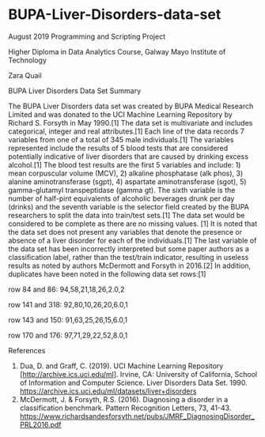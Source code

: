 # BUPA-Liver-Disorders-data-set
August 2019 Programming and Scripting Project

Higher Diploma in Data Analytics Course, Galway Mayo Institute of Technology

Zara Quail 

BUPA Liver Disorders Data Set Summary

The BUPA Liver Disorders data set was created by BUPA Medical Research Limited and was donated to the UCI Machine Learning Repository by Richard S. Forsyth in May 1990.[1] The data set is multivariate and includes categorical, integer and real attributes.[1] Each line of the data records  7 variables from one of a total of 345 male individuals.[1] The variables represented include the results of 5 blood tests that are considered potentially indicative of liver disorders that are caused by drinking excess alcohol.[1] The blood test results are the first 5 variables and include: 1) mean corpuscular volume (MCV), 2) alkaline phosphatase (alk phos), 3) alanine aminotransferase (sgpt), 4) aspartate aminotransferase (sgot), 5) gamma-glutamyl transpeptidase (gamma gt). The sixth variable is the number of half-pint equivalents of alcoholic beverages drunk per day (drinks) and the seventh variable is the selector field created by the BUPA researchers to split the data into train/test sets.[1] The data set would be considered to be complete as there are no missing values. [1] It is noted that the data set does not present any variables that denote the presence or absence of a liver disorder for each of the individuals.[1] The last variable of the data set has been incorrectly interpreted but some paper authors as a classification label, rather than the test/train indicator, resulting in useless results as noted by authors McDermott and Forsyth in 2016.[2] In addition, duplicates have been noted in the following data set rows:[1]

row 84 and 86:   94,58,21,18,26,2.0,2

row 141 and 318:   92,80,10,26,20,6.0,1

row 143 and 150:   91,63,25,26,15,6.0,1

row 170 and 176:   97,71,29,22,52,8.0,1

References
1. Dua, D. and Graff, C. (2019). UCI Machine Learning Repository [http://archive.ics.uci.edu/ml]. Irvine, CA: University of California, School of Information and Computer Science. Liver Disorders Data Set. 1990. https://archive.ics.uci.edu/ml/datasets/liver+disorders 
2. McDermott, J. & Forsyth, R.S. (2016). Diagnosing a disorder in a classification benchmark. Pattern
Recognition Letters, 73, 41-43. https://www.richardsandesforsyth.net/pubs/JMRF_DiagnosingDisorder_PRL2016.pdf

